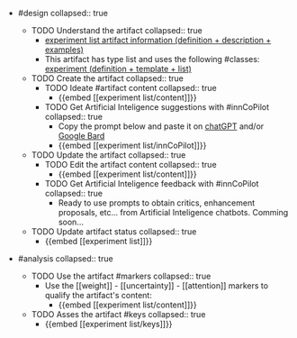 
- #design
   collapsed:: true
  - TODO Understand the artifact
    collapsed:: true
    - [experiment list artifact information (definition + description + examples)](https://go.innbok.com/#/page/innBoK%2Fexperiment-list%2Finfo)
    - This artifact has type list and uses the following #classes: [experiment (definition + template + list)](https://go.innbok.com/#/page/innBoK%2Fclass%2Fexperiment)
  - TODO Create the artifact
     collapsed:: true
    - TODO Ideate #artifact content
      collapsed:: true
      - {{embed [[experiment list/content]]}}
    - TODO Get Artificial Inteligence suggestions with #innCoPilot
      collapsed:: true
      - Copy the prompt below and paste it on [chatGPT](https://chat.openai.com) and/or [Google Bard](https://bard.google.com/chat)
      - {{embed [[experiment list/innCoPilot]]}}
  - TODO Update the artifact
    collapsed:: true
    - TODO Edit the artifact content
     collapsed:: true
      - {{embed [[experiment list/content]]}}
    - TODO Get Artificial Inteligence feedback with #innCoPilot
      collapsed:: true
      - Ready to use prompts to obtain critics, enhancement proposals, etc... from Artificial Inteligence chatbots. Comming soon...
  - TODO Update artifact status
    collapsed:: true
    - {{embed [[experiment list]]}}


- #analysis
  collapsed:: true
  - TODO Use the artifact #markers
    collapsed:: true
    - Use the [[weight]] - [[uncertainty]] - [[attention]] markers to qualify the artifact's content:
      - {{embed [[experiment list/content]]}}
  - TODO Asses the artifact #keys
    collapsed:: true
    - {{embed [[experiment list/keys]]}}



